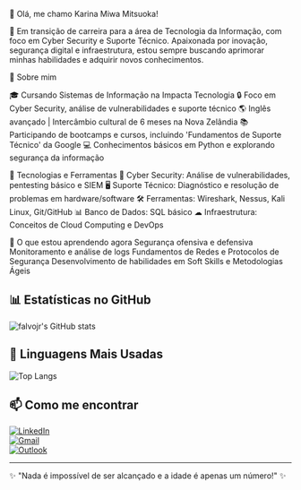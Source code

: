 👋 Olá, me chamo Karina Miwa Mitsuoka!

🚀 Em transição de carreira para a área de Tecnologia da Informação, com foco em Cyber Security e Suporte Técnico. Apaixonada por inovação, segurança digital e infraestrutura, estou sempre buscando aprimorar minhas habilidades e adquirir novos conhecimentos.

🔹 Sobre mim

🎓 Cursando Sistemas de Informação na Impacta Tecnologia
🔒 Foco em Cyber Security, análise de vulnerabilidades e suporte técnico
🌎 Inglês avançado | Intercâmbio cultural de 6 meses na Nova Zelândia
📚 Participando de bootcamps e cursos, incluindo 'Fundamentos de Suporte Técnico' da Google
💻 Conhecimentos básicos em Python e explorando segurança da informação

🔧 Tecnologias e Ferramentas
🔐 Cyber Security: Análise de vulnerabilidades, pentesting básico e SIEM
🖥 Suporte Técnico: Diagnóstico e resolução de problemas em hardware/software
🛠️ Ferramentas: Wireshark, Nessus, Kali Linux, Git/GitHub
📊 Banco de Dados: SQL básico
☁ Infraestrutura: Conceitos de Cloud Computing e DevOps

🌱 O que estou aprendendo agora
Segurança ofensiva e defensiva
Monitoramento e análise de logs
Fundamentos de Redes e Protocolos de Segurança
Desenvolvimento de habilidades em Soft Skills e Metodologias Ágeis

## 📊 **Estatísticas no GitHub**
![falvojr's GitHub stats](https://github-readme-stats.vercel.app/api?username=KaMitsuoka&show_icons=true&theme=dark)

## 🚀 **Linguagens Mais Usadas**
![Top Langs](https://github-readme-stats.vercel.app/api/top-langs/?username=KaMitsuoka&layout=compact&theme=dark)

## 📫 Como me encontrar
[![LinkedIn](https://img.shields.io/badge/LinkedIn-000?style=for-the-badge&logo=linkedin&logoColor=0A66C2)](https://www.linkedin.com/in/karina-miwa-mitsuoka/)  
[![Gmail](https://img.shields.io/badge/Gmail-000?style=for-the-badge&logo=gmail&logoColor=EA4335)](mailto:karina.mitsuoka@gmail.com)  
[![Outlook](https://img.shields.io/badge/Outlook-000?style=for-the-badge&logo=microsoft-outlook&logoColor=0078D4)](mailto:miwa_karina@hotmail.com)


---
✨ "Nada é impossível de ser alcançado e a idade é apenas um número!" ✨

<!--
**KaMitsuoka/KaMitsuoka** is a ✨ _special_ ✨ repository because its `README.md` (this file) appears on your GitHub profile.

Here are some ideas to get you started:

- 🔭 I’m currently working on ...
- 🌱 I’m currently learning ...
- 👯 I’m looking to collaborate on ...
- 🤔 I’m looking for help with ...
- 💬 Ask me about ...
- 📫 How to reach me: ...
- 😄 Pronouns: ...
- ⚡ Fun fact: ...
-->
